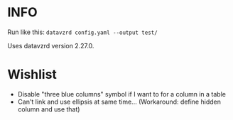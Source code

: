 # INFO
Run like this:
`datavzrd config.yaml --output test/`

Uses datavzrd version 2.27.0.

# Wishlist
- Disable "three blue columns" symbol if I want to for a column in a table
- Can't link and use ellipsis at same time... (Workaround: define hidden column and use that)
